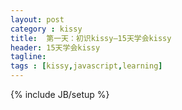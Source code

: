 ```yaml
---
layout: post
category : kissy
title:  第一天：初识kissy—15天学会kissy
header: 15天学会kissy
tagline:
tags : [kissy,javascript,learning]
---
```

{% include JB/setup %}


